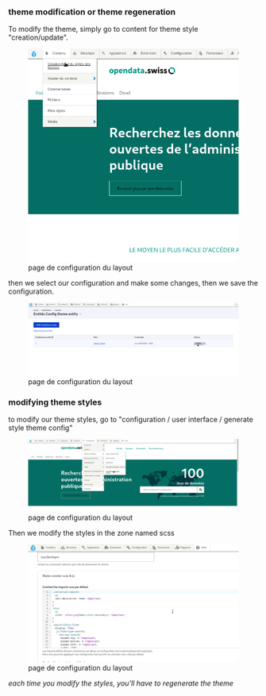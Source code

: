### theme modification or theme regeneration 


To modify the theme, simply go to content for theme style "creation/update".



<figure class="figure">
  <img src="../../assets/images/maj.png" class="figure-img img-fluid rounded" alt="...">
  <figcaption class="figure-caption"> page de configuration du layout </figcaption>
</figure>

then we select our configuration and make some changes, then we save the configuration.

<figure class="figure">
  <img src="../../assets/images/entity.png" class="figure-img img-fluid rounded" alt="...">
  <figcaption class="figure-caption"> page de configuration du layout </figcaption>
</figure>


### modifying theme styles

to modify our theme styles, go to "configuration / user interface / generate style theme config"

<figure class="figure">
  <img src="../../assets/images/style.png" class="figure-img img-fluid rounded" alt="...">
  <figcaption class="figure-caption"> page de configuration du layout </figcaption>
</figure>

Then we modify the styles in the zone named scss

<figure class="figure">
  <img src="../../assets/images/scss.png" class="figure-img img-fluid rounded" alt="...">
  <figcaption class="figure-caption"> page de configuration du layout </figcaption>
</figure>


<p class="alert alert-info"><i> each time you modify the styles, you'll have to regenerate the theme </i></p>

